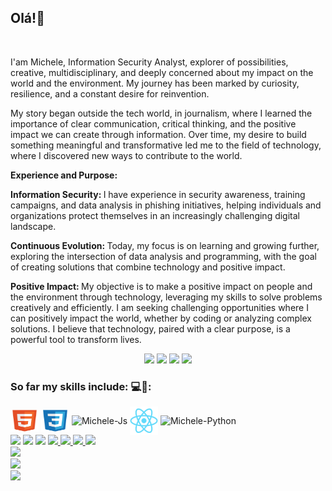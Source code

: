 <h2 align="left"> Olá!👋 <br> </h2> 

<br>

I'am Michele, Information Security Analyst, explorer of possibilities, creative, multidisciplinary, and deeply concerned about my impact on the world and the environment. My journey has been marked by curiosity, resilience, and a constant desire for reinvention.

My story began outside the tech world, in journalism, where I learned the importance of clear communication, critical thinking, and the positive impact we can create through information. Over time, my desire to build something meaningful and transformative led me to the field of technology, where I discovered new ways to contribute to the world.

<b> Experience and Purpose: </b>

<b> Information Security: </b> I have experience in security awareness, training campaigns, and data analysis in phishing initiatives, helping individuals and organizations protect themselves in an increasingly challenging digital landscape.

<b> Continuous Evolution: </b> Today, my focus is on learning and growing further, exploring the intersection of data analysis and programming, with the goal of creating solutions that combine technology and positive impact.

<b> Positive Impact: </b> My objective is to make a positive impact on people and the environment through technology, leveraging my skills to solve problems creatively and efficiently.
I am seeking challenging opportunities where I can positively impact the world, whether by coding or analyzing complex solutions. I believe that technology, paired with a clear purpose, is a powerful tool to transform lives.

  <div align="center">
<img height="150em" src="https://github-profile-summary-cards.vercel.app/api/cards/profile-details?username=runmichele&theme=tokyonight"/> 
<img height="150em" src="https://github-readme-stats.vercel.app/api?username=runmichele&show_icons=false&theme=tokyonight&include_all_commits=true&count_private=true&hide_border=false"/> <img height="150em" src="https://github-readme-stats.vercel.app/api/top-langs/?username=runmichele&layout=compact&langs_count=7&theme=tokyonight&hide_border=false"/> <img height="150em" src="https://github-readme-streak-stats.herokuapp.com/?user=runmichele&theme=tokyonight&hide_border=false"/>

</div>
  
<div>
  
  <h3><b> So far my skills include: </b> 💻🫠: </h3>
  <img align="center" alt="Michele-HTML" height="35" width="45" src="https://raw.githubusercontent.com/devicons/devicon/master/icons/html5/html5-original.svg">
  <img align="center" alt="Michele-CSS" height="35" width="45" src="https://raw.githubusercontent.com/devicons/devicon/master/icons/css3/css3-original.svg">
  <img align="center" alt="Michele-Js" height="35" width="45" src="https://cdn.jsdelivr.net/gh/devicons/devicon/icons/javascript/javascript-original.svg">
  <img align="center" alt="Michele-ReactNative" heighttps://www.linkedin.com/in/michele-alves-244456165/ht="35" width="45" src="https://raw.githubusercontent.com/devicons/devicon/master/icons/react/react-original.svg">
  <img align="center" alt="Michele-Python" height="35" width="45" src="https://cdn.jsdelivr.net/gh/devicons/devicon/icons/python/python-original.svg">
 
  </div>
  
 
<div>
  <!--CONTATOS -->
        <a href="https://https://www.linkedin.com/in/michele-alves-244456165/" target="_blank"><img src="https://img.shields.io/badge/-LinkedIn-%230077B5?style=for-the-badge&logo=linkedin&logoColor=white" target="_blank"></a> 
        <a href = "mailto:michelemmono@gmail.com"><img src="https://img.shields.io/badge/Gmail-D14836?style=for-the-badge&logo=gmail&logoColor=white" target="_blank"></a>
        <a href="https://www.instagram.com/runmichele/" target="_blank"><img src="https://img.shields.io/badge/Instagram-E4405F?style=for-the-badge&logo=instagram&logoColor=white"></a>
        <a href="#" target="_blank">
        <img src="https://img.shields.io/badge/-PowerBI-F2C811?style=for-the-badge&logo=power-bi&logoColor=black" />
        </a>
    <!-- Pandas -->
        <a href="#" target="_blank">
        <img src="https://img.shields.io/badge/-Pandas-150458?style=for-the-badge&logo=pandas" />
        </a>
     <!-- SQL -->
        <a href="#" target="_blank">
        <img src="https://img.shields.io/badge/-SQL-4479A1?style=for-the-badge&logo=postgresql&logoColor=white" />
        </a>
        <!-- Microsoft Azure -->
        <img src="https://img.shields.io/badge/-Microsoft%20Azure-0089D6?style=for-the-badge&logo=microsoft-azure&logoColor=white" />
    <div>
        <!-- Microsoft Office -->
        <a href="#" target="_blank">
            <img src="https://img.shields.io/badge/-Microsoft%20Office-D83B01?style=for-the-badge&logo=microsoft-office&logoColor=white" />
        </a>
    <div>
        <!-- Jira -->
        <a href="#" target="_blank">
            <img src="https://img.shields.io/badge/-Jira-0052CC?style=for-the-badge&logo=jira&logoColor=white" />
        </a>
    <div>
        <!-- Visual Studio Code -->
        <a href="#" target="_blank">
            <img src="https://img.shields.io/badge/-Visual%20Studio%20Code-0078D4?style=for-the-badge&logo=visual-studio-code&logoColor=white" />
        </a>
    </div>
    
